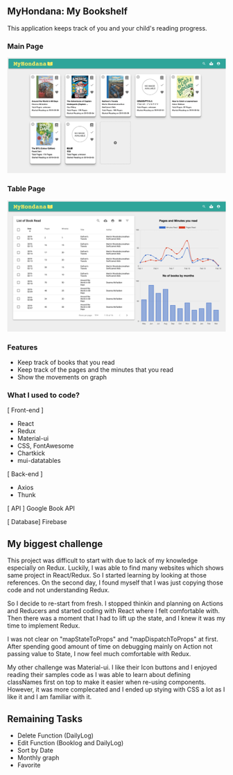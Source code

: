 ## MyHondana: My Bookshelf

This application keeps track of you and your child's reading progress. 

<h3> Main Page</h3>
<img src = "screenshot/mainpage.png">

<h3> Table Page</h3>
<img src = "screenshot/graph.png">

### Features

- Keep track of books that you read
- Keep track of the pages and the minutes that you read
- Show the movements on graph

### What I used to code?

[ Front-end ]

- React
- Redux
- Material-ui
- CSS, FontAwesome
- Chartkick
- mui-datatables

[ Back-end ]

- Axios
- Thunk

[ API ]
Google Book API

[ Database]
Firebase

## My biggest challenge

This project was difficult to start with due to lack of my knowledge especially on Redux. Luckily, I was able to find many websites which shows same project in React/Redux. So I started learning by looking at those references. On the second day, I found myself that I was just copying those code and not understanding Redux.

So I decide to re-start from fresh. I stopped thinkin and planning on Actions and Reducers and started coding with React where I felt comfortable with. Then there was a moment that I had to lift up the state, and I knew it was my time to implement Redux.

I was not clear on "mapStateToProps" and "mapDispatchToProps" at first. After spending good amount of time on debugging mainly on Action not passing value to State, I now feel much comfortable with Redux.

My other challenge was Material-ui. I like their Icon buttons and I enjoyed reading their samples code as I was able to learn about defining classNames first on top to make it easier when re-using components. However, it was more complecated and I ended up stying with CSS a lot as I like it and I am familiar with it.

## Remaining Tasks

- Delete Function (DailyLog)
- Edit Function (Booklog and DailyLog)
- Sort by Date
- Monthly graph
- Favorite